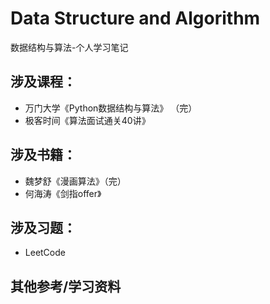# Data Structure and Algorithm
数据结构与算法-个人学习笔记

## 涉及课程：
- 万门大学《Python数据结构与算法》 （完）
- 极客时间《算法面试通关40讲》

## 涉及书籍：
- 魏梦舒《漫画算法》（完）
- 何海涛《剑指offer》

## 涉及习题：
- LeetCode

## 其他参考/学习资料
